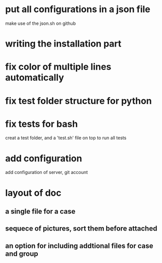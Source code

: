 # put all configurations in a json file

make use of the json.sh on github

# writing the installation part

# fix color of multiple lines automatically

# fix test folder structure for python

# fix tests for bash

creat a test folder, and a 'test.sh' file on top to run all tests

# add configuration

add configuration of server, git account

# layout of doc

## a single file for a case

## sequece of pictures, sort them before attached

## an option for including addtional files for case and group
